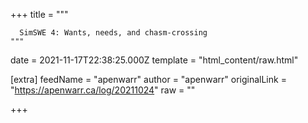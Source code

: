 
+++
title = """

      SimSWE 4: Wants, needs, and chasm-crossing
    """
date = 2021-11-17T22:38:25.000Z
template = "html_content/raw.html"

[extra]
feedName = "apenwarr"
author = "apenwarr"
originalLink = "https://apenwarr.ca/log/20211024"
raw = ""

+++

